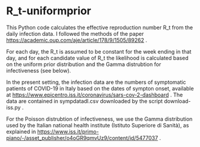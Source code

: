 # R_t-uniformprior

This Python code calculates the effective reproduction number R_t from the daily infection data. I followed the methods of the paper https://academic.oup.com/aje/article/178/9/1505/89262 .

For each day, the R_t is assumed to be constant for the week ending in that day, and for each candidate value of R_t the likelihood is calculated based on the uniform prior distribution and the Gamma distrubtion for infectiveness (see below). 

In the present setting, the infection data are the numbers of symptomatic patients of COVID-19 in Italy based on the dates of sympton onset, available at https://www.epicentro.iss.it/coronavirus/sars-cov-2-dashboard .
The data are contained in sympdatadl.csv downloaded by the script download-iss.py .

For the Poisson distrubtion of infectiveness, we use the Gamma distribution used by the Italian national health institute (Istituto Superiore di Sanità), as explained in https://www.iss.it/primo-piano/-/asset_publisher/o4oGR9qmvUz9/content/id/5477037 .
